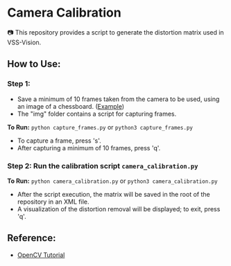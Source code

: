 # Camera Calibration

📷 This repository provides a script to generate the distortion matrix used in VSS-Vision.

## How to Use:
### Step 1:
- Save a minimum of 10 frames taken from the camera to be used, using an image of a chessboard. ([Example](https://github.com/ersaraujo/camera-calibration/tree/3f2d89ca96ddf2b960ccab20e2d2bad48952bb0b/img/exemplos))
- The "img" folder contains a script for capturing frames.

**To Run:**
```python capture_frames.py```  or  ```python3 capture_frames.py```
- To capture a frame, press 's'.
- After capturing a minimum of 10 frames, press 'q'.

### Step 2: Run the calibration script ```camera_calibration.py```
**To Run:**
```python camera_calibration.py```  or  ```python3 camera_calibration.py```
- After the script execution, the matrix will be saved in the root of the repository in an XML file.
- A visualization of the distortion removal will be displayed; to exit, press 'q'.

## Reference:
- [OpenCV Tutorial](https://docs.opencv.org/4.x/dc/dbb/tutorial_py_calibration.html)
